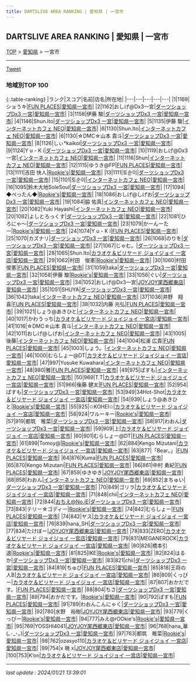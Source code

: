 ```yaml
---
title: DARTSLIVE AREA RANKING | 愛知県 | 一宮市
---
```

## DARTSLIVE AREA RANKING | 愛知県 | 一宮市

[TOP](/darts/rank/) > [愛知県](/darts/rank/愛知県/) > 一宮市

___

<a href="https://twitter.com/share?ref_src=twsrc%5Etfw" data-text="DARTSLIVE AREA RANKING | 愛知県一宮市" class="twitter-share-button" data-via="DARTSLIVE" data-hashtags="DARTSLIVE" data-related="DARTSLIVE" data-show-count="false">Tweet</a>

### 地域別TOP 100

{:.table-ranking}
|ランク|スコア|名前|店名|所在地|
|---|---|---|---|---|
|1|1169|ショうキ|<a href="https://search.dartslive.com/jp/shop/8e1b1ea6345ec5d1f454cb89828a1cfe">FUN PLACES</a>|<a href="/darts/rank/愛知県/一宮市">愛知県一宮市</a>|
|2|1162|おしげ@Dx3一宮|<a href="https://search.dartslive.com/jp/shop/57fc1f6e36320138f454cb89828a1cfe">ダーツショップDx3 一宮</a>|<a href="/darts/rank/愛知県/一宮市">愛知県一宮市</a>|
|3|1158|伊藤 駿|<a href="https://search.dartslive.com/jp/shop/57fc1f6e36320138f454cb89828a1cfe">ダーツショップDx3 一宮</a>|<a href="/darts/rank/愛知県/一宮市">愛知県一宮市</a>|
|4|1146|Shun.Ito|<a href="https://search.dartslive.com/jp/shop/57fc1f6e36320138f454cb89828a1cfe">ダーツショップDx3 一宮</a>|<a href="/darts/rank/愛知県/一宮市">愛知県一宮市</a>|
|5|1135|伊藤 駿|<a href="https://search.dartslive.com/jp/shop/a8ade3665feb96b258d385ea46352d8f">インターネットカフェ NEO</a>|<a href="/darts/rank/愛知県/一宮市">愛知県一宮市</a>|
|6|1130|Shun.Ito|<a href="https://search.dartslive.com/jp/shop/a8ade3665feb96b258d385ea46352d8f">インターネットカフェ NEO</a>|<a href="/darts/rank/愛知県/一宮市">愛知県一宮市</a>|
|6|1130|☆DMC☆山本 貴斗|<a href="https://search.dartslive.com/jp/shop/57fc1f6e36320138f454cb89828a1cfe">ダーツショップDx3 一宮</a>|<a href="/darts/rank/愛知県/一宮市">愛知県一宮市</a>|
|8|1126|しぃ*kaikoi|<a href="https://search.dartslive.com/jp/shop/57fc1f6e36320138f454cb89828a1cfe">ダーツショップDx3 一宮</a>|<a href="/darts/rank/愛知県/一宮市">愛知県一宮市</a>|
|9|1124|Y u - K i|<a href="https://search.dartslive.com/jp/shop/57fc1f6e36320138f454cb89828a1cfe">ダーツショップDx3 一宮</a>|<a href="/darts/rank/愛知県/一宮市">愛知県一宮市</a>|
|10|1119|おしげ@Dx3一宮|<a href="https://search.dartslive.com/jp/shop/a8ade3665feb96b258d385ea46352d8f">インターネットカフェ NEO</a>|<a href="/darts/rank/愛知県/一宮市">愛知県一宮市</a>|
|11|1116|Shun|<a href="https://search.dartslive.com/jp/shop/a8ade3665feb96b258d385ea46352d8f">インターネットカフェ NEO</a>|<a href="/darts/rank/愛知県/一宮市">愛知県一宮市</a>|
|12|1115|ゆうき@FP|<a href="https://search.dartslive.com/jp/shop/8e1b1ea6345ec5d1f454cb89828a1cfe">FUN PLACES</a>|<a href="/darts/rank/愛知県/一宮市">愛知県一宮市</a>|
|13|1111|吉田 快人|<a href="https://search.dartslive.com/jp/shop/bdf8ebae9b879b5a0d9b047a20a7ba1e">Rookie's</a>|<a href="/darts/rank/愛知県/一宮市">愛知県一宮市</a>|
|13|1111|토순이|<a href="https://search.dartslive.com/jp/shop/57fc1f6e36320138f454cb89828a1cfe">ダーツショップDx3 一宮</a>|<a href="/darts/rank/愛知県/一宮市">愛知県一宮市</a>|
|15|1101|토순이|<a href="https://search.dartslive.com/jp/shop/a8ade3665feb96b258d385ea46352d8f">インターネットカフェ NEO</a>|<a href="/darts/rank/愛知県/一宮市">愛知県一宮市</a>|
|16|1095|鈴木大地SoleSoul|<a href="https://search.dartslive.com/jp/shop/57fc1f6e36320138f454cb89828a1cfe">ダーツショップDx3 一宮</a>|<a href="/darts/rank/愛知県/一宮市">愛知県一宮市</a>|
|17|1094|◆ぺったん◆|<a href="https://search.dartslive.com/jp/shop/bdf8ebae9b879b5a0d9b047a20a7ba1e">Rookie's</a>|<a href="/darts/rank/愛知県/一宮市">愛知県一宮市</a>|
|18|1086|おしげ@しげお|<a href="https://search.dartslive.com/jp/shop/57fc1f6e36320138f454cb89828a1cfe">ダーツショップDx3 一宮</a>|<a href="/darts/rank/愛知県/一宮市">愛知県一宮市</a>|
|19|1084|脇 佑真|<a href="https://search.dartslive.com/jp/shop/a8ade3665feb96b258d385ea46352d8f">インターネットカフェ NEO</a>|<a href="/darts/rank/愛知県/一宮市">愛知県一宮市</a>|
|20|1082|Yuki Hayashi|<a href="https://search.dartslive.com/jp/shop/a8ade3665feb96b258d385ea46352d8f">インターネットカフェ NEO</a>|<a href="/darts/rank/愛知県/一宮市">愛知県一宮市</a>|
|20|1082|よしとろっくす|<a href="https://search.dartslive.com/jp/shop/57fc1f6e36320138f454cb89828a1cfe">ダーツショップDx3 一宮</a>|<a href="/darts/rank/愛知県/一宮市">愛知県一宮市</a>|
|22|1081|ひろにゃ～|<a href="https://search.dartslive.com/jp/shop/57fc1f6e36320138f454cb89828a1cfe">ダーツショップDx3 一宮</a>|<a href="/darts/rank/愛知県/一宮市">愛知県一宮市</a>|
|23|1079|かーんーたー|<a href="https://search.dartslive.com/jp/shop/bdf8ebae9b879b5a0d9b047a20a7ba1e">Rookie's</a>|<a href="/darts/rank/愛知県/一宮市">愛知県一宮市</a>|
|24|1074|Y u - K i|<a href="https://search.dartslive.com/jp/shop/8e1b1ea6345ec5d1f454cb89828a1cfe">FUN PLACES</a>|<a href="/darts/rank/愛知県/一宮市">愛知県一宮市</a>|
|25|1070|カズナリ|<a href="https://search.dartslive.com/jp/shop/57fc1f6e36320138f454cb89828a1cfe">ダーツショップDx3 一宮</a>|<a href="/darts/rank/愛知県/一宮市">愛知県一宮市</a>|
|26|1068|のりを|<a href="https://search.dartslive.com/jp/shop/57fc1f6e36320138f454cb89828a1cfe">ダーツショップDx3 一宮</a>|<a href="/darts/rank/愛知県/一宮市">愛知県一宮市</a>|
|27|1067|じゃむ。|<a href="https://search.dartslive.com/jp/shop/57fc1f6e36320138f454cb89828a1cfe">ダーツショップDx3 一宮</a>|<a href="/darts/rank/愛知県/一宮市">愛知県一宮市</a>|
|28|1065|Shun.Ito|<a href="https://search.dartslive.com/jp/shop/6c88dbdac200bec828032249b44395af">カラオケ＆ビリヤード ジョイジョイ 一宮店</a>|<a href="/darts/rank/愛知県/一宮市">愛知県一宮市</a>|
|29|1062|村田　俊憲|<a href="https://search.dartslive.com/jp/shop/bdf8ebae9b879b5a0d9b047a20a7ba1e">Rookie's</a>|<a href="/darts/rank/愛知県/一宮市">愛知県一宮市</a>|
|30|1060|村田　俊憲|<a href="https://search.dartslive.com/jp/shop/8e1b1ea6345ec5d1f454cb89828a1cfe">FUN PLACES</a>|<a href="/darts/rank/愛知県/一宮市">愛知県一宮市</a>|
|31|1059|taka|<a href="https://search.dartslive.com/jp/shop/57fc1f6e36320138f454cb89828a1cfe">ダーツショップDx3 一宮</a>|<a href="/darts/rank/愛知県/一宮市">愛知県一宮市</a>|
|32|1058|伊藤 駿|<a href="https://search.dartslive.com/jp/shop/bdf8ebae9b879b5a0d9b047a20a7ba1e">Rookie's</a>|<a href="/darts/rank/愛知県/一宮市">愛知県一宮市</a>|
|33|1056|ぐい|<a href="https://search.dartslive.com/jp/shop/57fc1f6e36320138f454cb89828a1cfe">ダーツショップDx3 一宮</a>|<a href="/darts/rank/愛知県/一宮市">愛知県一宮市</a>|
|34|1052|おしげ@Dx3一宮|<a href="https://search.dartslive.com/jp/shop/1bbfb1aa6775ed00a3f63593b5358cc4">JOYJOY尾西郷東店</a>|<a href="/darts/rank/愛知県/一宮市">愛知県一宮市</a>|
|35|1051|SHUYA|<a href="https://search.dartslive.com/jp/shop/57fc1f6e36320138f454cb89828a1cfe">ダーツショップDx3 一宮</a>|<a href="/darts/rank/愛知県/一宮市">愛知県一宮市</a>|
|36|1042|taka|<a href="https://search.dartslive.com/jp/shop/a8ade3665feb96b258d385ea46352d8f">インターネットカフェ NEO</a>|<a href="/darts/rank/愛知県/一宮市">愛知県一宮市</a>|
|37|1036|井野　翔喜|<a href="https://search.dartslive.com/jp/shop/8e1b1ea6345ec5d1f454cb89828a1cfe">FUN PLACES</a>|<a href="/darts/rank/愛知県/一宮市">愛知県一宮市</a>|
|38|1032|内藤 光弘|<a href="https://search.dartslive.com/jp/shop/8e1b1ea6345ec5d1f454cb89828a1cfe">FUN PLACES</a>|<a href="/darts/rank/愛知県/一宮市">愛知県一宮市</a>|
|39|1021|しょう@あきひと|<a href="https://search.dartslive.com/jp/shop/a8ade3665feb96b258d385ea46352d8f">インターネットカフェ NEO</a>|<a href="/darts/rank/愛知県/一宮市">愛知県一宮市</a>|
|40|1017|かわうっち|<a href="https://search.dartslive.com/jp/shop/6c88dbdac200bec828032249b44395af">カラオケ＆ビリヤード ジョイジョイ 一宮店</a>|<a href="/darts/rank/愛知県/一宮市">愛知県一宮市</a>|
|41|1016|☆DMC☆山本 貴斗|<a href="https://search.dartslive.com/jp/shop/a8ade3665feb96b258d385ea46352d8f">インターネットカフェ NEO</a>|<a href="/darts/rank/愛知県/一宮市">愛知県一宮市</a>|
|42|1011|おしげ@しげお|<a href="https://search.dartslive.com/jp/shop/a8ade3665feb96b258d385ea46352d8f">インターネットカフェ NEO</a>|<a href="/darts/rank/愛知県/一宮市">愛知県一宮市</a>|
|43|1005|後藤|<a href="https://search.dartslive.com/jp/shop/a8ade3665feb96b258d385ea46352d8f">インターネットカフェ NEO</a>|<a href="/darts/rank/愛知県/一宮市">愛知県一宮市</a>|
|44|1004|松浦 広貴|<a href="https://search.dartslive.com/jp/shop/8e1b1ea6345ec5d1f454cb89828a1cfe">FUN PLACES</a>|<a href="/darts/rank/愛知県/一宮市">愛知県一宮市</a>|
|45|1003|しょう。|<a href="https://search.dartslive.com/jp/shop/a8ade3665feb96b258d385ea46352d8f">インターネットカフェ NEO</a>|<a href="/darts/rank/愛知県/一宮市">愛知県一宮市</a>|
|46|1000|むらしょー@DT|<a href="https://search.dartslive.com/jp/shop/6c88dbdac200bec828032249b44395af">カラオケ＆ビリヤード ジョイジョイ 一宮店</a>|<a href="/darts/rank/愛知県/一宮市">愛知県一宮市</a>|
|47|997|Yusuke Kuwahara|<a href="https://search.dartslive.com/jp/shop/a8ade3665feb96b258d385ea46352d8f">インターネットカフェ NEO</a>|<a href="/darts/rank/愛知県/一宮市">愛知県一宮市</a>|
|48|980|雅|<a href="https://search.dartslive.com/jp/shop/8e1b1ea6345ec5d1f454cb89828a1cfe">FUN PLACES</a>|<a href="/darts/rank/愛知県/一宮市">愛知県一宮市</a>|
|49|975|ぱすも|<a href="https://search.dartslive.com/jp/shop/a8ade3665feb96b258d385ea46352d8f">インターネットカフェ NEO</a>|<a href="/darts/rank/愛知県/一宮市">愛知県一宮市</a>|
|50|969|T.T|<a href="https://search.dartslive.com/jp/shop/6c88dbdac200bec828032249b44395af">カラオケ＆ビリヤード ジョイジョイ 一宮店</a>|<a href="/darts/rank/愛知県/一宮市">愛知県一宮市</a>|
|51|966|後藤 健太|<a href="https://search.dartslive.com/jp/shop/8e1b1ea6345ec5d1f454cb89828a1cfe">FUN PLACES</a>|<a href="/darts/rank/愛知県/一宮市">愛知県一宮市</a>|
|52|954|ぱすも|<a href="https://search.dartslive.com/jp/shop/57fc1f6e36320138f454cb89828a1cfe">ダーツショップDx3 一宮</a>|<a href="/darts/rank/愛知県/一宮市">愛知県一宮市</a>|
|53|949|34Hot-Shot|<a href="https://search.dartslive.com/jp/shop/6c88dbdac200bec828032249b44395af">カラオケ＆ビリヤード ジョイジョイ 一宮店</a>|<a href="/darts/rank/愛知県/一宮市">愛知県一宮市</a>|
|54|939|しょう@あきひと|<a href="https://search.dartslive.com/jp/shop/bdf8ebae9b879b5a0d9b047a20a7ba1e">Rookie's</a>|<a href="/darts/rank/愛知県/一宮市">愛知県一宮市</a>|
|55|925|✩KOHEI✩|<a href="https://search.dartslive.com/jp/shop/6c88dbdac200bec828032249b44395af">カラオケ＆ビリヤード ジョイジョイ 一宮店</a>|<a href="/darts/rank/愛知県/一宮市">愛知県一宮市</a>|
|56|924|ワルーキー|<a href="https://search.dartslive.com/jp/shop/bdf8ebae9b879b5a0d9b047a20a7ba1e">Rookie's</a>|<a href="/darts/rank/愛知県/一宮市">愛知県一宮市</a>|
|57|919|都筑　稚菜|<a href="https://search.dartslive.com/jp/shop/57fc1f6e36320138f454cb89828a1cfe">ダーツショップDx3 一宮</a>|<a href="/darts/rank/愛知県/一宮市">愛知県一宮市</a>|
|58|917|わおん|<a href="https://search.dartslive.com/jp/shop/57fc1f6e36320138f454cb89828a1cfe">ダーツショップDx3 一宮</a>|<a href="/darts/rank/愛知県/一宮市">愛知県一宮市</a>|
|59|909|上|<a href="https://search.dartslive.com/jp/shop/6c88dbdac200bec828032249b44395af">カラオケ＆ビリヤード ジョイジョイ 一宮店</a>|<a href="/darts/rank/愛知県/一宮市">愛知県一宮市</a>|
|60|901|むらしょー@DT|<a href="https://search.dartslive.com/jp/shop/8e1b1ea6345ec5d1f454cb89828a1cfe">FUN PLACES</a>|<a href="/darts/rank/愛知県/一宮市">愛知県一宮市</a>|
|61|899|Tomoy@|<a href="https://search.dartslive.com/jp/shop/bdf8ebae9b879b5a0d9b047a20a7ba1e">Rookie's</a>|<a href="/darts/rank/愛知県/一宮市">愛知県一宮市</a>|
|62|884|Kengo Mizutani|<a href="https://search.dartslive.com/jp/shop/6c88dbdac200bec828032249b44395af">カラオケ＆ビリヤード ジョイジョイ 一宮店</a>|<a href="/darts/rank/愛知県/一宮市">愛知県一宮市</a>|
|63|877|「Bear。」|<a href="https://search.dartslive.com/jp/shop/8e1b1ea6345ec5d1f454cb89828a1cfe">FUN PLACES</a>|<a href="/darts/rank/愛知県/一宮市">愛知県一宮市</a>|
|64|876|Kuma|<a href="https://search.dartslive.com/jp/shop/8e1b1ea6345ec5d1f454cb89828a1cfe">FUN PLACES</a>|<a href="/darts/rank/愛知県/一宮市">愛知県一宮市</a>|
|65|870|Kengo Mizutani|<a href="https://search.dartslive.com/jp/shop/8e1b1ea6345ec5d1f454cb89828a1cfe">FUN PLACES</a>|<a href="/darts/rank/愛知県/一宮市">愛知県一宮市</a>|
|66|861|中村 勇紀|<a href="https://search.dartslive.com/jp/shop/8e1b1ea6345ec5d1f454cb89828a1cfe">FUN PLACES</a>|<a href="/darts/rank/愛知県/一宮市">愛知県一宮市</a>|
|67|859|ゆきゆき|<a href="https://search.dartslive.com/jp/shop/1bbfb1aa6775ed00a3f63593b5358cc4">JOYJOY尾西郷東店</a>|<a href="/darts/rank/愛知県/一宮市">愛知県一宮市</a>|
|68|858|わおん|<a href="https://search.dartslive.com/jp/shop/a8ade3665feb96b258d385ea46352d8f">インターネットカフェ NEO</a>|<a href="/darts/rank/愛知県/一宮市">愛知県一宮市</a>|
|69|852|まちゅい|<a href="https://search.dartslive.com/jp/shop/57fc1f6e36320138f454cb89828a1cfe">ダーツショップDx3 一宮</a>|<a href="/darts/rank/愛知県/一宮市">愛知県一宮市</a>|
|70|849|ゴリラ|<a href="https://search.dartslive.com/jp/shop/6c88dbdac200bec828032249b44395af">カラオケ＆ビリヤード ジョイジョイ 一宮店</a>|<a href="/darts/rank/愛知県/一宮市">愛知県一宮市</a>|
|71|848|chii|<a href="https://search.dartslive.com/jp/shop/a8ade3665feb96b258d385ea46352d8f">インターネットカフェ NEO</a>|<a href="/darts/rank/愛知県/一宮市">愛知県一宮市</a>|
|72|844|おちえ@No.iE|<a href="https://search.dartslive.com/jp/shop/57fc1f6e36320138f454cb89828a1cfe">ダーツショップDx3 一宮</a>|<a href="/darts/rank/愛知県/一宮市">愛知県一宮市</a>|
|73|843|テリー☆ゴディー|<a href="https://search.dartslive.com/jp/shop/bdf8ebae9b879b5a0d9b047a20a7ba1e">Rookie's</a>|<a href="/darts/rank/愛知県/一宮市">愛知県一宮市</a>|
|74|842|むらしょー|<a href="https://search.dartslive.com/jp/shop/8e1b1ea6345ec5d1f454cb89828a1cfe">FUN PLACES</a>|<a href="/darts/rank/愛知県/一宮市">愛知県一宮市</a>|
|74|842|ヤス|<a href="https://search.dartslive.com/jp/shop/6c88dbdac200bec828032249b44395af">カラオケ＆ビリヤード ジョイジョイ 一宮店</a>|<a href="/darts/rank/愛知県/一宮市">愛知県一宮市</a>|
|76|839|hana_SH|<a href="https://search.dartslive.com/jp/shop/57fc1f6e36320138f454cb89828a1cfe">ダーツショップDx3 一宮</a>|<a href="/darts/rank/愛知県/一宮市">愛知県一宮市</a>|
|77|834|たけぼー|<a href="https://search.dartslive.com/jp/shop/1bbfb1aa6775ed00a3f63593b5358cc4">JOYJOY尾西郷東店</a>|<a href="/darts/rank/愛知県/一宮市">愛知県一宮市</a>|
|78|833|ZERO|<a href="https://search.dartslive.com/jp/shop/6c88dbdac200bec828032249b44395af">カラオケ＆ビリヤード ジョイジョイ 一宮店</a>|<a href="/darts/rank/愛知県/一宮市">愛知県一宮市</a>|
|79|831|MEGANEROCK|<a href="https://search.dartslive.com/jp/shop/6c88dbdac200bec828032249b44395af">カラオケ＆ビリヤード ジョイジョイ 一宮店</a>|<a href="/darts/rank/愛知県/一宮市">愛知県一宮市</a>|
|80|826|橋本引退|<a href="https://search.dartslive.com/jp/shop/bdf8ebae9b879b5a0d9b047a20a7ba1e">Rookie's</a>|<a href="/darts/rank/愛知県/一宮市">愛知県一宮市</a>|
|81|825|IKE|<a href="https://search.dartslive.com/jp/shop/bdf8ebae9b879b5a0d9b047a20a7ba1e">Rookie's</a>|<a href="/darts/rank/愛知県/一宮市">愛知県一宮市</a>|
|82|824|はるか|<a href="https://search.dartslive.com/jp/shop/57fc1f6e36320138f454cb89828a1cfe">ダーツショップDx3 一宮</a>|<a href="/darts/rank/愛知県/一宮市">愛知県一宮市</a>|
|83|821|chii|<a href="https://search.dartslive.com/jp/shop/57fc1f6e36320138f454cb89828a1cfe">ダーツショップDx3 一宮</a>|<a href="/darts/rank/愛知県/一宮市">愛知県一宮市</a>|
|84|819|ちゅぴ|<a href="https://search.dartslive.com/jp/shop/8e1b1ea6345ec5d1f454cb89828a1cfe">FUN PLACES</a>|<a href="/darts/rank/愛知県/一宮市">愛知県一宮市</a>|
|85|818|王将の人B|<a href="https://search.dartslive.com/jp/shop/6c88dbdac200bec828032249b44395af">カラオケ＆ビリヤード ジョイジョイ 一宮店</a>|<a href="/darts/rank/愛知県/一宮市">愛知県一宮市</a>|
|86|809|くっぴー|<a href="https://search.dartslive.com/jp/shop/6c88dbdac200bec828032249b44395af">カラオケ＆ビリヤード ジョイジョイ 一宮店</a>|<a href="/darts/rank/愛知県/一宮市">愛知県一宮市</a>|
|87|807|おかだです。|<a href="https://search.dartslive.com/jp/shop/8e1b1ea6345ec5d1f454cb89828a1cfe">FUN PLACES</a>|<a href="/darts/rank/愛知県/一宮市">愛知県一宮市</a>|
|88|804|ちさ|<a href="https://search.dartslive.com/jp/shop/57fc1f6e36320138f454cb89828a1cfe">ダーツショップDx3 一宮</a>|<a href="/darts/rank/愛知県/一宮市">愛知県一宮市</a>|
|89|794|おかだです。|<a href="https://search.dartslive.com/jp/shop/bdf8ebae9b879b5a0d9b047a20a7ba1e">Rookie's</a>|<a href="/darts/rank/愛知県/一宮市">愛知県一宮市</a>|
|90|792|ぱすも|<a href="https://search.dartslive.com/jp/shop/8e1b1ea6345ec5d1f454cb89828a1cfe">FUN PLACES</a>|<a href="/darts/rank/愛知県/一宮市">愛知県一宮市</a>|
|91|789|わおんこんにゃく|<a href="https://search.dartslive.com/jp/shop/57fc1f6e36320138f454cb89828a1cfe">ダーツショップDx3 一宮</a>|<a href="/darts/rank/愛知県/一宮市">愛知県一宮市</a>|
|92|780|水野　裕樹|<a href="https://search.dartslive.com/jp/shop/1bbfb1aa6775ed00a3f63593b5358cc4">JOYJOY尾西郷東店</a>|<a href="/darts/rank/愛知県/一宮市">愛知県一宮市</a>|
|93|779|くっぴー|<a href="https://search.dartslive.com/jp/shop/bdf8ebae9b879b5a0d9b047a20a7ba1e">Rookie's</a>|<a href="/darts/rank/愛知県/一宮市">愛知県一宮市</a>|
|94|777|みえ@rOOkie&#x27;s|<a href="https://search.dartslive.com/jp/shop/bdf8ebae9b879b5a0d9b047a20a7ba1e">Rookie's</a>|<a href="/darts/rank/愛知県/一宮市">愛知県一宮市</a>|
|95|769|YOSSHI4041|<a href="https://search.dartslive.com/jp/shop/1bbfb1aa6775ed00a3f63593b5358cc4">JOYJOY尾西郷東店</a>|<a href="/darts/rank/愛知県/一宮市">愛知県一宮市</a>|
|96|768|hana_華(｡･_･｡)|<a href="https://search.dartslive.com/jp/shop/57fc1f6e36320138f454cb89828a1cfe">ダーツショップDx3 一宮</a>|<a href="/darts/rank/愛知県/一宮市">愛知県一宮市</a>|
|97|763|都筑　稚菜|<a href="https://search.dartslive.com/jp/shop/bdf8ebae9b879b5a0d9b047a20a7ba1e">Rookie's</a>|<a href="/darts/rank/愛知県/一宮市">愛知県一宮市</a>|
|98|762|ozasyo110|<a href="https://search.dartslive.com/jp/shop/6c88dbdac200bec828032249b44395af">カラオケ＆ビリヤード ジョイジョイ 一宮店</a>|<a href="/darts/rank/愛知県/一宮市">愛知県一宮市</a>|
|99|754|x 暁 x|<a href="https://search.dartslive.com/jp/shop/1bbfb1aa6775ed00a3f63593b5358cc4">JOYJOY尾西郷東店</a>|<a href="/darts/rank/愛知県/一宮市">愛知県一宮市</a>|
|100|753|K’on|<a href="https://search.dartslive.com/jp/shop/6c88dbdac200bec828032249b44395af">カラオケ＆ビリヤード ジョイジョイ 一宮店</a>|<a href="/darts/rank/愛知県/一宮市">愛知県一宮市</a>|



___

_last update : 2024/01/21 13:39:01_


<script src="https://cdnjs.cloudflare.com/ajax/libs/jquery/3.6.1/jquery.min.js" integrity="sha512-aVKKRRi/Q/YV+4mjoKBsE4x3H+BkegoM/em46NNlCqNTmUYADjBbeNefNxYV7giUp0VxICtqdrbqU7iVaeZNXA==" crossorigin="anonymous" referrerpolicy="no-referrer"></script>
<script src="https://cdnjs.cloudflare.com/ajax/libs/jquery.tablesorter/2.31.3/js/jquery.tablesorter.min.js" integrity="sha512-qzgd5cYSZcosqpzpn7zF2ZId8f/8CHmFKZ8j7mU4OUXTNRd5g+ZHBPsgKEwoqxCtdQvExE5LprwwPAgoicguNg==" crossorigin="anonymous" referrerpolicy="no-referrer"></script>
<link rel="stylesheet" href="https://cdnjs.cloudflare.com/ajax/libs/jquery.tablesorter/2.31.3/css/theme.default.min.css" integrity="sha512-wghhOJkjQX0Lh3NSWvNKeZ0ZpNn+SPVXX1Qyc9OCaogADktxrBiBdKGDoqVUOyhStvMBmJQ8ZdMHiR3wuEq8+w==" crossorigin="anonymous" referrerpolicy="no-referrer" />
<script>
$(function() {
    $(".table-ranking").tablesorter({sortList:[[0, 0]]});
});
</script>

<script async src="https://platform.twitter.com/widgets.js" charset="utf-8"></script>